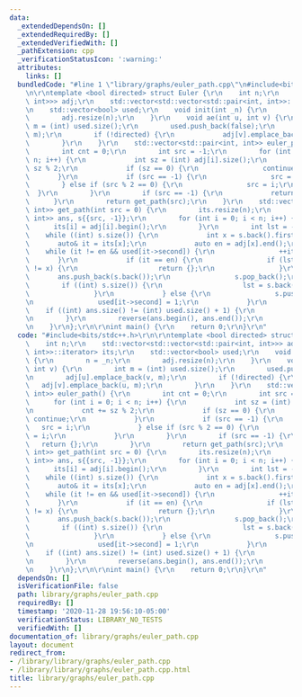 ```yaml
---
data:
  _extendedDependsOn: []
  _extendedRequiredBy: []
  _extendedVerifiedWith: []
  _pathExtension: cpp
  _verificationStatusIcon: ':warning:'
  attributes:
    links: []
  bundledCode: "#line 1 \"library/graphs/euler_path.cpp\"\n#include<bits/stdc++.h>\r\
    \n\r\ntemplate <bool directed> struct Euler {\r\n    int n;\r\n    std::vector<std::vector<std::pair<int,\
    \ int>>> adj;\r\n    std::vector<std::vector<std::pair<int, int>>::iterator> its;\r\
    \n    std::vector<bool> used;\r\n    void init(int _n) {\r\n        n = _n;\r\n\
    \        adj.resize(n);\r\n    }\r\n    void ae(int u, int v) {\r\n        int\
    \ m = (int) used.size();\r\n        used.push_back(false);\r\n        adj[u].emplace_back(v,\
    \ m);\r\n        if (!directed) {\r\n            adj[v].emplace_back(u, m);\r\n\
    \        }\r\n    }\r\n    std::vector<std::pair<int, int>> euler_path() {\r\n\
    \        int cnt = 0;\r\n        int src = -1;\r\n        for (int i = 0; i <\
    \ n; i++) {\r\n            int sz = (int) adj[i].size();\r\n            cnt +=\
    \ sz % 2;\r\n            if (sz == 0) {\r\n                continue;\r\n     \
    \       }\r\n            if (src == -1) {\r\n                src = i;\r\n    \
    \        } else if (src % 2 == 0) {\r\n                src = i;\r\n          \
    \  }\r\n        }\r\n        if (src == -1) {\r\n            return {};\r\n  \
    \      }\r\n        return get_path(src);\r\n    }\r\n    std::vector<std::pair<int,\
    \ int>> get_path(int src = 0) {\r\n        its.resize(n);\r\n        std::vector<std::pair<int,\
    \ int>> ans, s{{src, -1}};\r\n        for (int i = 0; i < n; i++) {\r\n      \
    \      its[i] = adj[i].begin();\r\n        }\r\n        int lst = -1;\r\n    \
    \    while ((int) s.size()) {\r\n            int x = s.back().first;\r\n     \
    \       auto& it = its[x];\r\n            auto en = adj[x].end();\r\n        \
    \    while (it != en && used[it->second]) {\r\n                ++it;\r\n     \
    \       }\r\n            if (it == en) {\r\n                if (lst != -1 && lst\
    \ != x) {\r\n                    return {};\r\n                }\r\n         \
    \       ans.push_back(s.back());\r\n                s.pop_back();\r\n        \
    \        if ((int) s.size()) {\r\n                    lst = s.back().first;\r\n\
    \                }\r\n            } else {\r\n                s.push_back(*it);\r\
    \n                used[it->second] = 1;\r\n            }\r\n        }\r\n    \
    \    if ((int) ans.size() != (int) used.size() + 1) {\r\n            return {};\r\
    \n        }\r\n        reverse(ans.begin(), ans.end());\r\n        return ans;\r\
    \n    }\r\n};\r\n\r\nint main() {\r\n    return 0;\r\n}\r\n"
  code: "#include<bits/stdc++.h>\r\n\r\ntemplate <bool directed> struct Euler {\r\n\
    \    int n;\r\n    std::vector<std::vector<std::pair<int, int>>> adj;\r\n    std::vector<std::vector<std::pair<int,\
    \ int>>::iterator> its;\r\n    std::vector<bool> used;\r\n    void init(int _n)\
    \ {\r\n        n = _n;\r\n        adj.resize(n);\r\n    }\r\n    void ae(int u,\
    \ int v) {\r\n        int m = (int) used.size();\r\n        used.push_back(false);\r\
    \n        adj[u].emplace_back(v, m);\r\n        if (!directed) {\r\n         \
    \   adj[v].emplace_back(u, m);\r\n        }\r\n    }\r\n    std::vector<std::pair<int,\
    \ int>> euler_path() {\r\n        int cnt = 0;\r\n        int src = -1;\r\n  \
    \      for (int i = 0; i < n; i++) {\r\n            int sz = (int) adj[i].size();\r\
    \n            cnt += sz % 2;\r\n            if (sz == 0) {\r\n               \
    \ continue;\r\n            }\r\n            if (src == -1) {\r\n             \
    \   src = i;\r\n            } else if (src % 2 == 0) {\r\n                src\
    \ = i;\r\n            }\r\n        }\r\n        if (src == -1) {\r\n         \
    \   return {};\r\n        }\r\n        return get_path(src);\r\n    }\r\n    std::vector<std::pair<int,\
    \ int>> get_path(int src = 0) {\r\n        its.resize(n);\r\n        std::vector<std::pair<int,\
    \ int>> ans, s{{src, -1}};\r\n        for (int i = 0; i < n; i++) {\r\n      \
    \      its[i] = adj[i].begin();\r\n        }\r\n        int lst = -1;\r\n    \
    \    while ((int) s.size()) {\r\n            int x = s.back().first;\r\n     \
    \       auto& it = its[x];\r\n            auto en = adj[x].end();\r\n        \
    \    while (it != en && used[it->second]) {\r\n                ++it;\r\n     \
    \       }\r\n            if (it == en) {\r\n                if (lst != -1 && lst\
    \ != x) {\r\n                    return {};\r\n                }\r\n         \
    \       ans.push_back(s.back());\r\n                s.pop_back();\r\n        \
    \        if ((int) s.size()) {\r\n                    lst = s.back().first;\r\n\
    \                }\r\n            } else {\r\n                s.push_back(*it);\r\
    \n                used[it->second] = 1;\r\n            }\r\n        }\r\n    \
    \    if ((int) ans.size() != (int) used.size() + 1) {\r\n            return {};\r\
    \n        }\r\n        reverse(ans.begin(), ans.end());\r\n        return ans;\r\
    \n    }\r\n};\r\n\r\nint main() {\r\n    return 0;\r\n}\r\n"
  dependsOn: []
  isVerificationFile: false
  path: library/graphs/euler_path.cpp
  requiredBy: []
  timestamp: '2020-11-28 19:56:10-05:00'
  verificationStatus: LIBRARY_NO_TESTS
  verifiedWith: []
documentation_of: library/graphs/euler_path.cpp
layout: document
redirect_from:
- /library/library/graphs/euler_path.cpp
- /library/library/graphs/euler_path.cpp.html
title: library/graphs/euler_path.cpp
---
```


